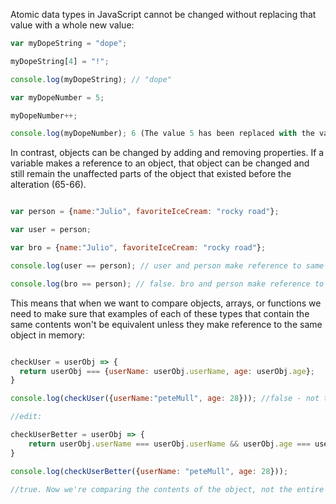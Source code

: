 Atomic data types in JavaScript cannot be changed without replacing that value with a whole new value:

```javaScript
var myDopeString = "dope";

myDopeString[4] = "!";

console.log(myDopeString); // "dope"

var myDopeNumber = 5;

myDopeNumber++;

console.log(myDopeNumber); 6 (The value 5 has been replaced with the value 6, an entirely new number value.)

```

In contrast, objects can be changed by adding and removing properties. If a variable makes a reference to an object, that object can be changed and still remain the unaffected parts of the object that existed before the alteration (65-66).

```javascript

var person = {name:"Julio", favoriteIceCream: "rocky road"};

var user = person;

var bro = {name:"Julio", favoriteIceCream: "rocky road"};

console.log(user == person); // user and person make reference to same object.

console.log(bro == person); // false. bro and person make reference to different objects that happen to contain the same contents.

```

This means that when we want to compare objects, arrays, or functions we need to make sure that examples of each of these types that contain the same contents won't be equivalent unless they make reference to the same object in memory:

```javascript

checkUser = userObj => {
  return userObj === {userName: userObj.userName, age: userObj.age};
}

console.log(checkUser({userName:"peteMull", age: 28})); //false - not the same object, same contents

//edit:

checkUserBetter = userObj => {
	return userObj.userName === userObj.userName && userObj.age === userObj.age;
}

console.log(checkUserBetter({userName: "peteMull", age: 28})); 

//true. Now we're comparing the contents of the object, not the entire object itself. The contents of the object are atomic data types, which can be compared for equivalency

```